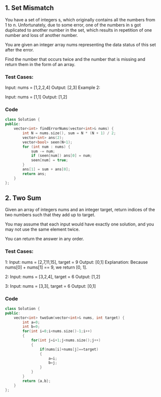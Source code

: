 ## 1. Set Mismatch

You have a set of integers s, which originally contains all the numbers from 1 to n. Unfortunately, due to some error, one of the numbers in s got duplicated to another number in the set, which results in repetition of one number and loss of another number.

You are given an integer array nums representing the data status of this set after the error.

Find the number that occurs twice and the number that is missing and return them in the form of an array.


### Test Cases:

Input: nums = [1,2,2,4]
Output: [2,3]
Example 2:

Input: nums = [1,1]
Output: [1,2]

### Code

```c++
class Solution {
public:
    vector<int> findErrorNums(vector<int>& nums) {
        int N = nums.size(), sum = N * (N + 1) / 2;
        vector<int> ans(2);
        vector<bool> seen(N+1);
        for (int num : nums) {
            sum -= num;
            if (seen[num]) ans[0] = num;
            seen[num] = true;
        }
        ans[1] = sum + ans[0];
        return ans;
    }
};
```


## 2. Two Sum

Given an array of integers nums and an integer target, return indices of the two numbers such that they add up to target.

You may assume that each input would have exactly one solution, and you may not use the same element twice.

You can return the answer in any order.

 

### Test Cases:

1:
Input: nums = [2,7,11,15], target = 9
Output: [0,1]
Explanation: Because nums[0] + nums[1] == 9, we return [0, 1].

2:
Input: nums = [3,2,4], target = 6
Output: [1,2]

3:
Input: nums = [3,3], target = 6
Output: [0,1]
 
### Code

```c++
class Solution {
public:
    vector<int> twoSum(vector<int>& nums, int target) {
        int a=0;
        int b=0;
        for(int i=0;i<nums.size()-1;i++)
        {
            for(int j=i+1;j<nums.size();j++)
            {
                if(nums[i]+nums[j]==target)
                {
                    a=i;
                    b=j;
                }
            }
        }
        return {a,b};
    }
};
```
